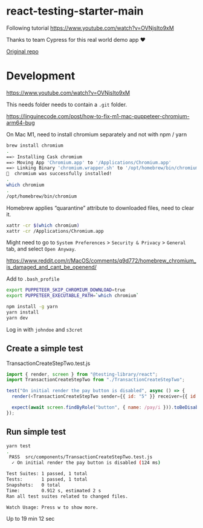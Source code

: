 # react-testing-starter-main

Following tutorial https://www.youtube.com/watch?v=OVNjsIto9xM

Thanks to team Cypress for this real world demo app ❤️

<a href="https://github.com/cypress-io/cypress-realworld-app">Original repo</a>

# Development

https://www.youtube.com/watch?v=OVNjsIto9xM

This needs folder needs to contain a `.git` folder.

https://linguinecode.com/post/how-to-fix-m1-mac-puppeteer-chromium-arm64-bug

On Mac M1, need to install chromium separately and not with npm / yarn

```sh
brew install chromium
.
==> Installing Cask chromium
==> Moving App 'Chromium.app' to '/Applications/Chromium.app'
==> Linking Binary 'chromium.wrapper.sh' to '/opt/homebrew/bin/chromium'
🍺  chromium was successfully installed!
.
which chromium
.
/opt/homebrew/bin/chromium
```

Homebrew applies “quarantine” attribute to downloaded files, need to clear it.

```sh
xattr -cr $(which chromium)
xattr -cr /Applications/Chromium.app
```

Might need to go to `System Preferences` > `Security & Privacy` > `General` tab, and select `Open Anyway`.

https://www.reddit.com/r/MacOS/comments/q9d772/homebrew_chromium_is_damaged_and_cant_be_openend/

Add to `.bash_profile`

```sh
export PUPPETEER_SKIP_CHROMIUM_DOWNLOAD=true
export PUPPETEER_EXECUTABLE_PATH=`which chromium`
```

```sh
npm install -g yarn
yarn install
yarn dev
```

Log in with `johndoe` and `s3cret`

## Create a simple test

TransactionCreateStepTwo.test.js

```js
import { render, screen } from "@testing-library/react";
import TransactionCreateStepTwo from "./TransactionCreateStepTwo";

test("On initial render the pay button is disabled", async () => {
  render(<TransactionCreateStepTwo sender={{ id: "5" }} receiver={{ id: "5" }} />);

  expect(await screen.findByRole("button", { name: /pay/i })).toBeDisabled();
});
```

## Run simple test

```sh
yarn test
.
 PASS  src/components/TransactionCreateStepTwo.test.js
  ✓ On initial render the pay button is disabled (124 ms)

Test Suites: 1 passed, 1 total
Tests:       1 passed, 1 total
Snapshots:   0 total
Time:        0.912 s, estimated 2 s
Ran all test suites related to changed files.

Watch Usage: Press w to show more.
```

Up to 19 min 12 sec
